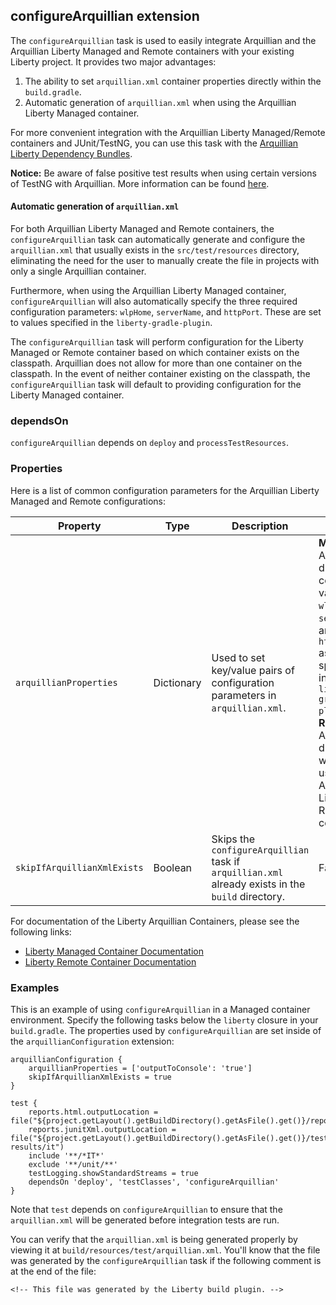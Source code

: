 ## configureArquillian extension

The `configureArquillian` task is used to easily integrate Arquillian and the Arquillian Liberty Managed and Remote containers with your existing Liberty project. It provides two major advantages:

1. The ability to set `arquillian.xml` container properties directly within the `build.gradle`.
2. Automatic generation of `arquillian.xml` when using the Arquillian Liberty Managed container.

For more convenient integration with the Arquillian Liberty Managed/Remote containers and JUnit/TestNG, you can use this task with the [Arquillian Liberty Dependency Bundles](https://github.com/wasdev/arquillian-liberty-dependencies).

**Notice:** Be aware of false positive test results when using certain versions of TestNG with Arquillian. More information can be found [here](https://github.com/WASdev/arquillian-liberty-dependencies/blob/master/docs/testng-false-positives.md).

#### Automatic generation of `arquillian.xml`

For both Arquillian Liberty Managed and Remote containers, the `configureArquillian` task can automatically generate and configure the `arquillian.xml` that usually exists in the `src/test/resources` directory, eliminating the need for the user to manually create the file in projects with only a single Arquillian container.

Furthermore, when using the Arquillian Liberty Managed container, `configureArquillian` will also automatically specify the three required configuration parameters: `wlpHome`, `serverName`, and `httpPort`. These are set to values specified in the `liberty-gradle-plugin`.

The `configureArquillian` task will perform configuration for the Liberty Managed or Remote container based on which container exists on the classpath. Arquillian does not allow for more than one container on the classpath. In the event of neither container existing on the classpath, the `configureArquillian` task will default to providing configuration for the Liberty Managed container.

### dependsOn

`configureArquillian` depends on `deploy` and `processTestResources`.

### Properties

Here is a list of common configuration parameters for the Arquillian Liberty Managed and Remote configurations:

| Property | Type | Description | Default |
-----------| ------------ | ------- | ------- |
| `arquillianProperties` | Dictionary | Used to set key/value pairs of configuration parameters in `arquillian.xml`. | **Managed:** A dictionary containing values for `wlpHome`, `serverName`, and `httpPort` as specified in the `liberty-gradle-plugin`.<br>**Remote:** An empty dictionary when using the Arquillian Liberty Remote container. |
| `skipIfArquillianXmlExists` | Boolean | Skips the `configureArquillian` task if `arquillian.xml` already exists in the `build` directory. | False |

For documentation of the Liberty Arquillian Containers, please see the following links:

- [Liberty Managed Container Documentation](https://github.com/OpenLiberty/liberty-arquillian/blob/master/liberty-managed/README.md)
- [Liberty Remote Container Documentation](https://github.com/OpenLiberty/liberty-arquillian/blob/master/liberty-remote/README.md)

### Examples

This is an example of using `configureArquillian` in a Managed container environment. Specify the following tasks below the `liberty` closure in your `build.gradle`. The properties used by `configureArquillian` are set inside of the `arquillianConfiguration` extension:

```
arquillianConfiguration {
    arquillianProperties = ['outputToConsole': 'true']
    skipIfArquillianXmlExists = true
}

test {
    reports.html.outputLocation = file("${project.getLayout().getBuildDirectory().getAsFile().get()}/reports/it")
    reports.junitXml.outputLocation = file("${project.getLayout().getBuildDirectory().getAsFile().get()}/test-results/it")
    include '**/*IT*'
    exclude '**/unit/**'
    testLogging.showStandardStreams = true
    dependsOn 'deploy', 'testClasses', 'configureArquillian'
}
```

Note that `test` depends on `configureArquillian` to ensure that the `arquillian.xml` will be generated before integration tests are run.

You can verify that the `arquillian.xml` is being generated properly by viewing it at `build/resources/test/arquillian.xml`. You'll know that the file was generated by the `configureArquillian` task if the following comment is at the end of the file:

```
<!-- This file was generated by the Liberty build plugin. -->
```
